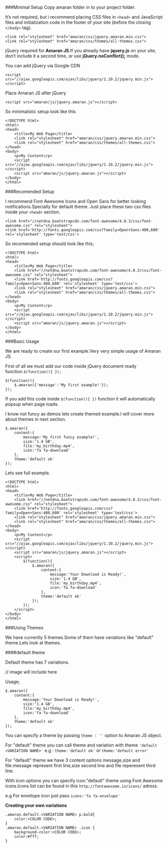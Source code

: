 ###Minimal Setup
Copy amaran folder in to your project folder.

It’s not required, but i recommend placing CSS files in ```<head>``` and JavaScript files and initialization code in the footer of your site (before the closing ```</body>``` tag).

```
<link rel="stylesheet" href="amaran/css/jquery.amaran.min.css">
<link rel="stylesheet" href="amaran/css/themes/all-themes.css">
```


jQuery required for **Amaran JS**.If you already have **jquery.js** on your site, don’t include it a second time, or use **jQuery.noConflict();** mode.

You can add jQuery via Google CDN

```
<script src="//ajax.googleapis.com/ajax/libs/jquery/1.10.2/jquery.min.js"></script>
```

Place Amaran JS after jQuery

```
<script src="amaran/js/jquery.amaran.js"></script>
```

So minimalistic setup look like this

```
<!DOCTYPE html>
<html>
<head>
    <title>My Web Page</title>
    <link rel="stylesheet" href="amaran/css/jquery.amaran.min.css">
    <link rel="stylesheet" href="amaran/css/themes/all-themes.css">
</head>
<body>
    <p>My Content</p>
    <script src="//ajax.googleapis.com/ajax/libs/jquery/1.10.2/jquery.min.js"></script>
    <script src="amaran/js/jquery.amaran.js"></script>
</body>
</html>
```

###Recomended Setup

I recommend Font Awesome Icons and Open Sans for better looking notifications.Specially for default theme.
Just place these two css files inside your ```<head>``` section.

```
<link href="//netdna.bootstrapcdn.com/font-awesome/4.0.3/css/font-awesome.css" rel="stylesheet">
<link href='http://fonts.googleapis.com/css?family=Open+Sans:400,600' rel='stylesheet' type='text/css'>
```
So recomended setup should look like this;

```
<!DOCTYPE html>
<html>
<head>
    <title>My Web Page</title>
    <link href="//netdna.bootstrapcdn.com/font-awesome/4.0.3/css/font-awesome.css" rel="stylesheet">
    <link href='http://fonts.googleapis.com/css?family=Open+Sans:400,600' rel='stylesheet' type='text/css'> 
    <link rel="stylesheet" href="amaran/css/jquery.amaran.min.css">
    <link rel="stylesheet" href="amaran/css/themes/all-themes.css">
</head>
<body>
    <p>My Content</p>
    <script src="//ajax.googleapis.com/ajax/libs/jquery/1.10.2/jquery.min.js"></script>
    <script src="amaran/js/jquery.amaran.js"></script>
</body>
</html>
```

###Basic Usage

We are ready to create our first example.Very very simple usage of Amaran JS.

First of all we must add our code inside jQuery document ready function.```$(function(){ });```

```
$(function(){
    $.amaran({'message':'My first example!'});
});    
```

If you add this code inside ```$(function(){ })``` function it will automatically popsup when page loads.

I know not funcy as demos lets create themed example.I will cover more about themes in next section.

```
$.amaran({
    content:{
        message:'My first funcy example!',
        size:'1.4 GB',
        file:'my_birthday.mp4',
        icon:'fa fa-download'
    },
    theme:'default ok'
});
```

Lets see full example.

```
<!DOCTYPE html>
<html>
<head>
    <title>My Web Page</title>
    <link href="//netdna.bootstrapcdn.com/font-awesome/4.0.3/css/font-awesome.css" rel="stylesheet">
    <link href='http://fonts.googleapis.com/css?family=Open+Sans:400,600' rel='stylesheet' type='text/css'>
    <link rel="stylesheet" href="amaran/css/jquery.amaran.min.css">
    <link rel="stylesheet" href="amaran/css/themes/all-themes.css">
</head>
<body>
    <p>My Content</p>
    <script src="//ajax.googleapis.com/ajax/libs/jquery/1.10.2/jquery.min.js"></script>
    <script src="amaran/js/jquery.amaran.js"></script>
    <script>
        $(function(){
            $.amaran({
                content:{
                    message:'Your Download is Ready!',
                    size:'1.4 GB',
                    file:'my_birthday.mp4',
                    icon:'fa fa-download'
                },
                theme:'default ok'
            });
        });
    </script>
</body>
</html>         
```

###Using Themes

We have currently 5 themes.Some of them have variations like "default" theme.Lets look at themes.

####default theme

Default theme has 7 variations.

// image will include here

Usage;

```
$.amaran({
    content:{
        message:'Your Download is Ready!',
        size:'1.4 GB',
        file:'my_birthday.mp4',
        icon:'fa fa-download'
    },
    theme:'default ok'
});
```

You can specify a theme by passing ```theme : ''``` option to Amaran JS object.

For "default" theme you can call theme and variation with theme ```'default <VARIATION NAME>'``` e.g : ```theme:'default ok'``` or ```theme:'default error'```

For "default" theme we have 3 content options message,size and file.message represent first line,size second line and file reperesent third line.

With icon options you can specify icon."default" theme using Font Awesome icons.Icons list can be found in this ```http://fontawesome.io/icons/``` adress.

e.g For envelope icon just pass ```icons:'fa fa-envelope'```

**Creating your own variations**

```
.amaran.default.<VARIATION NAME> p.bold{
    color:<COLOR CODE>;
}
.amaran.default.<VARIATION NAME> .icon {
    background-color:<COLOR CODE>;
    color:#fff;
}
```
